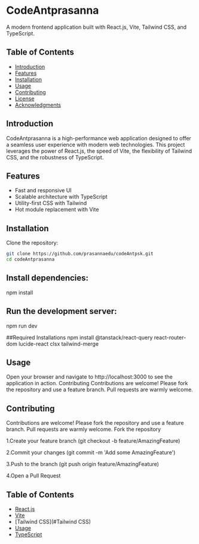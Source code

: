 # CodeAntprasanna

A modern frontend application built with React.js, Vite, Tailwind CSS, and TypeScript.

## Table of Contents
- [Introduction](#introduction)
- [Features](#features)
- [Installation](#installation)
- [Usage](#usage)
- [Contributing](#contributing)
- [License](#license)
- [Acknowledgments](#acknowledgments)

## Introduction
CodeAntprasanna is a high-performance web application designed to offer a seamless user experience with modern web technologies. This project leverages the power of React.js, the speed of Vite, the flexibility of Tailwind CSS, and the robustness of TypeScript.

## Features
- Fast and responsive UI
- Scalable architecture with TypeScript
- Utility-first CSS with Tailwind
- Hot module replacement with Vite

## Installation

Clone the repository:
```bash
git clone https://github.com/prasannaedu/codeAntpsk.git
cd codeAntprasanna
```
## Install dependencies:
npm install

## Run the development server:
npm run dev

##Required Installations
npm install @tanstack/react-query react-router-dom lucide-react clsx tailwind-merge

## Usage
Open your browser and navigate to http://localhost:3000 to see the application in action.
Contributing
Contributions are welcome! Please fork the repository and use a feature branch. Pull requests are warmly welcome.

## Contributing
Contributions are welcome! Please fork the repository and use a feature branch. Pull requests are warmly welcome.
Fork the repository

1.Create your feature branch (git checkout -b feature/AmazingFeature)

2.Commit your changes (git commit -m 'Add some AmazingFeature')

3.Push to the branch (git push origin feature/AmazingFeature)

4.Open a Pull Request

## Table of Contents
- [React.js](#React.js)
- [Vite](#Vite)
- [Tailwind CSS](#Tailwind CSS)
- [Usage](#usage)
- [TypeScript](#TypeScript)
